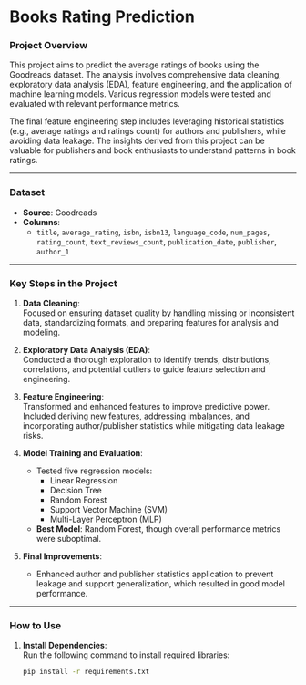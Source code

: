 # **Books Rating Prediction**

### **Project Overview**
This project aims to predict the average ratings of books using the Goodreads dataset. The analysis involves comprehensive data cleaning, exploratory data analysis (EDA), feature engineering, and the application of machine learning models. Various regression models were tested and evaluated with relevant performance metrics.

The final feature engineering step includes leveraging historical statistics (e.g., average ratings and ratings count) for authors and publishers, while avoiding data leakage. The insights derived from this project can be valuable for publishers and book enthusiasts to understand patterns in book ratings.

---

### **Dataset**
- **Source**: Goodreads  
- **Columns**:  
  - `title`, `average_rating`, `isbn`, `isbn13`, `language_code`, `num_pages`, `rating_count`, `text_reviews_count`, `publication_date`, `publisher`, `author_1`

---

### **Key Steps in the Project**

1. **Data Cleaning**:  
   Focused on ensuring dataset quality by handling missing or inconsistent data, standardizing formats, and preparing features for analysis and modeling.

2. **Exploratory Data Analysis (EDA)**:  
   Conducted a thorough exploration to identify trends, distributions, correlations, and potential outliers to guide feature selection and engineering.

3. **Feature Engineering**:  
   Transformed and enhanced features to improve predictive power. Included deriving new features, addressing imbalances, and incorporating author/publisher statistics while mitigating data leakage risks.

4. **Model Training and Evaluation**:  
   - Tested five regression models:  
     - Linear Regression  
     - Decision Tree  
     - Random Forest  
     - Support Vector Machine (SVM)  
     - Multi-Layer Perceptron (MLP)  
   - **Best Model**: Random Forest, though overall performance metrics were suboptimal.

5. **Final Improvements**:  
   - Enhanced author and publisher statistics application to prevent leakage and support generalization, which resulted in good model performance.

---

### **How to Use**

1. **Install Dependencies**:  
   Run the following command to install required libraries:  
   ```bash  
   pip install -r requirements.txt  
